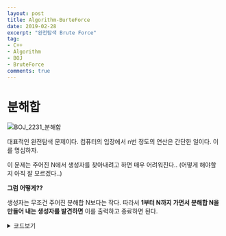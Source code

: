 ```yaml
---
layout: post
title: Algorithm-BurteForce
date: 2019-02-28
excerpt: "완전탐색 Brute Force"
tag:
- C++
- Algorithm
- BOJ
- BruteForce
comments: true
---
```



# 분해합

![BOJ_2231_분해합](https://lh3.googleusercontent.com/eYVFBqxpxSkZuqxz4cNBS63yYTR3PZJash40v4jBdOMvCDeUNlsQtN4i30mEaThElRt0r-zFWUn63bkKHeIIbMDaIfF8C39WiTEHZU_JvaQMsESEAP6W4hGbwlH9ejXtDrPgkZLgi0TyM_4ZksFUexemgeMEPHefAnfhxMbE05rXoi5G41BnMbfNm5RSHEhRmYESSwZVKzpEJNGsyLNyzq9jBv8o23CecOc9yCOynQ5HC-fpwih1hgXXqrpSH9sZ2jaMbI5AxiI22MPpeyLsTfh9ZArklNgx_maO-EfLyvXCtWlKpuO4JV4AwLicBB9N0ThaRc-8X6d7L8XwG1nVXfAI34b4cy7j2Ncdm_PWHjAEbLnDwlH1JQoPUheKmmCFobv4iGofVA8iEQlDIrzZ7wpiEedVvnH2yXAw3VIf-MHYnNzTLf63RADcBvj00SsS59de-QqGiOncYO4lEZKoMGrtSJ1Xizb-097rx0ufOgUi3JF60fI16KoQm97lpeWZkgb_X7Kt1H3DPIU_pU1SaLffQDnB57vkoOzIJHWZcFTayKsR_nE7NLiCtorOaeDSJD09uv_pe26QmhFkyHPmMspouoXQ6hlDzAQr0OPBKJXQbuwWZrQ5j-TwstT3PEYbr8ZfRUowQTXKm-T-67NE9ziODFOYz6I=w780-h476-no)

대표적인 완전탐색 문제이다. 컴퓨터의 입장에서 n번 정도의 연산은 간단한 일이다. 이를 명심하자. 

이 문제는 주어진 N에서 생성자를 찾아내려고 하면 매우 어려워진다.. (어떻게 해야할 지 아직 잘 모르겠다..)  

**그럼 어떻게??**  

생성자는 무조건 주어진 분해합 N보다는 작다. 따라서 **1부터 N까지 가면서 분해합 N을 만들어 내는 생성자를 발견하면** 이를 출력하고 종료하면 된다.

<details><summary>코드보기</summary>
<div  markdown="1">


```c++
#include <cstdio>

int main() {
    int n;
    scanf("%d", &n);

    for(int i=1; i<n; i++) {
        int dsum = 0;
        int inum = i;
        do {
            dsum += inum % 10;
            inum /= 10;
        } while (inum != 0);
        if ((i + dsum) == n) {
            printf("%d\n", i);
            return 0;
        }
    }
    printf("%d\n", 0);
    
    return 0;
}
```

`방법2. 분해합을 만들어 주는 함수를 만들면 한결 간단해진다.`

``` c++
#include <cstdio>

int decompSum(int n) {
    if (n == 0) { return 0; }
    return n%10 + decompSum(n/10);
}

int main() {
	int n;
	scanf("%d", &n);
    
	for(int i = 1; i<n; i++) {
        if (i + decompSum(i) == n) {
            printf("%d\n", i);
            return 0;
        }
    }

    printf("%d", 0);

    return 0;
}
```
</div>
</details>